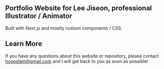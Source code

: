 ## Portfolio Website for Lee Jiseon, professional Illustrator / Animator

Built with Next.js and mostly custom components / CSS.  

## Learn More

If you have any questions about this website or repository, please contact hoopslam@gmail.com and I will get back to you as soon as possible!
